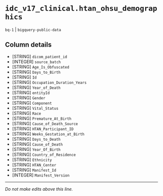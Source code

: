 # `idc_v17_clinical.htan_ohsu_demographics`
`bq-1` | `bigquery-public-data`

## Column details
* [STRING]    `dicom_patient_id`
* [INTEGER]   `source_batch`
* [STRING]    `Age_Is_Obfuscated`
* [STRING]    `Days_to_Birth`
* [STRING]    `Id`
* [STRING]    `Occupation_Duration_Years`
* [STRING]    `Year_of_Death`
* [STRING]    `entityId`
* [STRING]    `Gender`
* [STRING]    `Component`
* [STRING]    `Vital_Status`
* [STRING]    `Race`
* [STRING]    `Premature_At_Birth`
* [STRING]    `Cause_of_Death_Source`
* [STRING]    `HTAN_Participant_ID`
* [STRING]    `Weeks_Gestation_at_Birth`
* [STRING]    `Days_to_Death`
* [STRING]    `Cause_of_Death`
* [STRING]    `Year_Of_Birth`
* [STRING]    `Country_of_Residence`
* [STRING]    `Ethnicity`
* [STRING]    `HTAN_Center`
* [STRING]    `Manifest_Id`
* [INTEGER]   `Manifest_Version`

-------------------------------------------------------------------------------
*Do not make edits above this line.*
